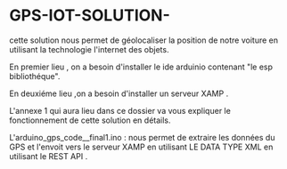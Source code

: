 # GPS-IOT-SOLUTION-
cette solution nous permet de géolocaliser la position de notre voiture en utilisant la technologie l'internet des objets.

En premier lieu , on a besoin d'installer le ide arduinio contenant "le esp bibliothéque".

En deuxiéme lieu ,on a besoin d'installer un serveur XAMP . 

L'annexe 1 qui aura lieu  dans ce dossier va vous expliquer le fonctionnement de cette solution en détails.

L'arduino_gps_code__final1.ino : nous permet de extraire les données du GPS et l'envoit vers le serveur XAMP en utilisant LE DATA TYPE XML en utilisant le REST API .


